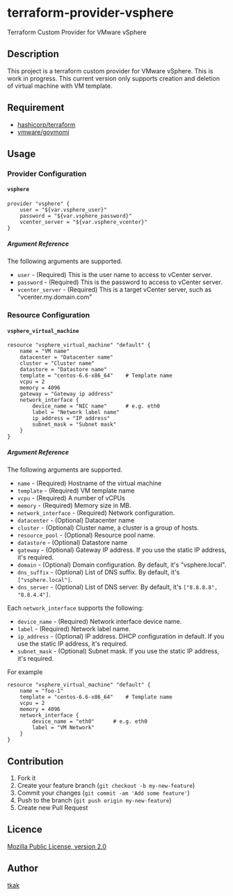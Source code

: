 terraform-provider-vsphere
==========================

Terraform Custom Provider for VMware vSphere

## Description

This project is a terraform custom provider for VMware vSphere. This is work in progress. 
This current version only supports creation and deletion of virtual machine with VM template.

## Requirement

* [hashicorp/terraform](https://github.com/hashicorp/terraform)
* [vmware/govmomi](https://github.com/vmware/govmomi)

## Usage

### Provider Configuration

#### `vsphere`

```
provider "vsphere" {
    user = "${var.vsphere_user}"
    password = "${var.vsphere_password}"
    vcenter_server = "${var.vsphere_vcenter}"
}
```

##### Argument Reference

The following arguments are supported.

* `user` - (Required) This is the user name to access to vCenter server.
* `password` - (Required) This is the password to access to vCenter server.
* `vcenter_server` - (Required) This is a target vCenter server, such as "vcenter.my.domain.com"

### Resource Configuration

#### `vsphere_virtual_machine`

```
resource "vsphere_virtual_machine" "default" {
    name = "VM name"
    datacenter = "Datacenter name"
    cluster = "Cluster name"
    datastore = "Datastore name"
    template = "centos-6.6-x86_64"    # Template name
    vcpu = 2
    memory = 4096
    gateway = "Gateway ip address"
    network_interface {
        device_name = "NIC name"      # e.g. eth0
        label = "Network label name"
        ip_address = "IP address"
        subnet_mask = "Subnet mask"
    }
}
```

##### Argument Reference

The following arguments are supported.

* `name` - (Required) Hostname of the virtual machine
* `template` - (Required) VM template name
* `vcpu` - (Required) A number of vCPUs
* `memory` - (Required) Memory size in MB.
* `network_interface` - (Required) Network configuration.
* `datacenter` - (Optional) Datacenter name
* `cluster` - (Optional) Cluster name, a cluster is a group of hosts.
* `resource_pool` - (Optional) Resource pool name.
* `datastore` - (Optional) Datastore name
* `gateway` - (Optional) Gateway IP address. If you use the static IP address, it's required.
* `domain` - (Optional) Domain configuration. By default, it's "vsphere.local".
* `dns_suffix` - (Optional) List of DNS suffix. By default, it's `["vsphere.local"]`.
* `dns_server` - (Optional) List of DNS server. By default, it's `["8.8.8.8", "8.8.4.4"]`.

Each `network_interface` supports the following:

* `device_name` - (Required) Network interface device name.
* `label` - (Required) Network label name.
* `ip_address` - (Optional) IP address. DHCP configuration in default. If you use the static IP address, it's required.
* `subnet_mask` - (Optional) Subnet mask. If you use the static IP address, it's required.


For example

```
resource "vsphere_virtual_machine" "default" {
    name = "foo-1"
    template = "centos-6.6-x86_64"    # Template name
    vcpu = 2
    memory = 4096
    network_interface {
        device_name = "eth0"      # e.g. eth0
        label = "VM Network"
    }
}
```


## Contribution

1. Fork it
2. Create your feature branch (`git checkout -b my-new-feature`)
3. Commit your changes (`git commit -am 'Add some feature'`)
4. Push to the branch (`git push origin my-new-feature`)
5. Create new Pull Request


## Licence

[Mozilla Public License, version 2.0](https://github.com/rakutentech/terraform-provider-vsphere/blob/master/LICENSE)

## Author

[tkak](https://github.com/tkak)

